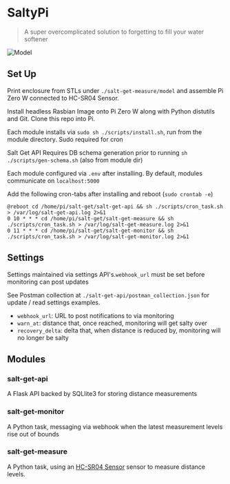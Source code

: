 # SaltyPi

> A super overcomplicated solution to forgetting to fill your water softener


![Model](https://i.imgur.com/N2VIsfT.jpg)

## Set Up

Print enclosure from  STLs under `./salt-get-measure/model` and assemble Pi Zero W connected to HC-SR04 Sensor.

Install headless Rasbian Image onto Pi Zero W along with Python distutils and Git. Clone this repo into Pi.

Each module installs via `sudo sh ./scripts/install.sh`, run from the module directory. Sudo required for cron

Salt Get API Requires DB schema generation prior to running `sh ./scripts/gen-schema.sh` (also from module dir)

Each module configured via `.env` after installing. By default, modules communicate on `localhost:5000`

Add the following cron-tabs after installing and reboot (`sudo crontab -e`)

```
@reboot cd /home/pi/salt-get/salt-get-api && sh ./scripts/cron_task.sh > /var/log/salt-get-api.log 2>&1
0 10 * * * cd /home/pi/salt-get/salt-get-measure && sh ./scripts/cron_task.sh > /var/log/salt-get-measure.log 2>&1
0 11 * * * cd /home/pi/salt-get/salt-get-monitor && sh ./scripts/cron_task.sh > /var/log/salt-get-monitor.log 2>&1
```


## Settings

Settings maintained via settings API's.`webhook_url` must be set before monitoring can post updates

See Postman collection at `./salt-get-api/postman_collection.json` for update / read settings examples.

* `webhook_url`: URL to post notifications to via monitoring
* `warn_at`: distance that, once reached, monitoring will get salty over
* `recovery_delta`: delta that, when distance is reduced by, monitoring will no longer be salty

## Modules

### salt-get-api

A Flask API backed by SQLlite3 for storing distance measurements

### salt-get-monitor

A Python task, messaging via webhook when the latest measurement levels rise out of bounds

### salt-get-measure

A Python task, using an [HC-SR04 Sensor](https://www.sparkfun.com/products/13959) sensor to measure distance levels.

